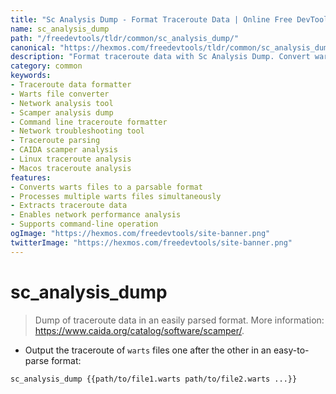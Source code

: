 ```yaml
---
title: "Sc Analysis Dump - Format Traceroute Data | Online Free DevTools by Hexmos"
name: sc_analysis_dump
path: "/freedevtools/tldr/common/sc_analysis_dump/"
canonical: "https://hexmos.com/freedevtools/tldr/common/sc_analysis_dump/"
description: "Format traceroute data with Sc Analysis Dump. Convert warts files to easy-to-parse formats for network analysis. Free online tool, no registration required."
category: common
keywords:
- Traceroute data formatter
- Warts file converter
- Network analysis tool
- Scamper analysis dump
- Command line traceroute formatter
- Network troubleshooting tool
- Traceroute parsing
- CAIDA scamper analysis
- Linux traceroute analysis
- Macos traceroute analysis
features:
- Converts warts files to a parsable format
- Processes multiple warts files simultaneously
- Extracts traceroute data
- Enables network performance analysis
- Supports command-line operation
ogImage: "https://hexmos.com/freedevtools/site-banner.png"
twitterImage: "https://hexmos.com/freedevtools/site-banner.png"
---
```


# sc_analysis_dump

> Dump of traceroute data in an easily parsed format.
> More information: <https://www.caida.org/catalog/software/scamper/>.

- Output the traceroute of `warts` files one after the other in an easy-to-parse format:

`sc_analysis_dump {{path/to/file1.warts path/to/file2.warts ...}}`
